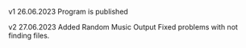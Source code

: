 v1 26.06.2023 
Program is published

v2 27.06.2023
Added Random Music Output
Fixed problems with not finding files. 
